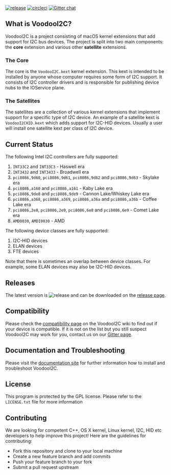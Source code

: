 [![release](https://img.shields.io/github/release/alexandred/VoodooI2C.svg)](https://github.com/VoodooI2C/VoodooI2C/releases)
[![circleci](https://circleci.com/gh/VoodooI2C/VoodooI2C.svg?style=shield&circle-token=:circle-token)](https://github.com/VoodooI2C/VoodooI2C/releases)
[![Gitter chat](https://img.shields.io/gitter/room/nwjs/nw.js.svg?colorB=ed1965)](https://gitter.im/alexandred/VoodooI2C)

## What is VoodooI2C?

VoodooI2C is a project consisting of macOS kernel extensions that add support for I2C bus devices. The project is split into two main components: the **core** extension and various other **satellite** extensions.

### The Core

The core is the `VoodooI2C.kext` kernel extension. This kext is intended to be installed by anyone whose computer requires some form of I2C support. It consists of I2C controller drivers and is responsible for publishing device nubs to the IOService plane.

### The Satellites

The satellites are a collection of various kernel extensions that implement support for a specific type of I2C device. An example of a satellite kext is `VoodooI2CHID.kext` which adds support for I2C-HID devices. Usually a user will install one satellite kext per class of I2C device.

## Current Status

The following Intel I2C controllers are fully supported:

1. `INT33C2` and `INT33C3` - Haswell era
2. `INT3432` and `INT3433` - Broadwell era
3. `pci8086,9d60`, `pci8086,9d61`, `pci8086,9d62` and `pci8086,9d63` - Skylake era
4. `pci8086,a160` and `pci8086,a161` - Kaby Lake era
5. `pci8086,9de8` and `pci8086,9de9` - Cannon Lake/Whiskey Lake era
6. `pci8086,a368`, `pci8086,a369`, `pci8086,a36a` and `pci8086,a36b` - Coffee Lake era
7. `pci8086,2e8`,  `pci8086,2e9`, `pci8086,6e8` and `pci8086,6e9` - Comet Lake era
8. `AMD0030`,  `AMDI0030` - AMD

The following device classes are fully supported:

1. I2C-HID devices
2. ELAN devices
3. FTE devices

Note that there is sometimes an overlap between device classes. For example, some ELAN devices may also be I2C-HID devices.

## Releases

The latest version is ![release](https://img.shields.io/github/release/alexandred/VoodooI2C.svg) and can be downloaded on the [release page](https://github.com/alexandred/VoodooI2C/releases).

## Compatibility

Please check the [compatibility page](https://github.com/alexandred/VoodooI2C/wiki/Compatibility) on the VoodooI2C wiki to find out if your device is compatible. If it is not on the list but you still suspect VoodooI2C may work for you, contact us on our [Gitter page](http://gitter.im/alexandred/VoodooI2C).

## Documentation and Troubleshooting

Please visit the [documentation site](https://voodooi2c.github.io/) for further information how to install and troubleshoot VoodooI2C. 

## License

This program is protected by the GPL license. Please refer to the `LICENSE.txt` file for more information

## Contributing

We are looking for competent C++, OS X kernel, Linux kernel, I2C, HID etc developers to help improve this project! Here are the guidelines for contributing:

* Fork this repository and clone to your local machine
* Create a new feature branch and add commits
* Push your feature branch to your fork
* Submit a pull request upstream
